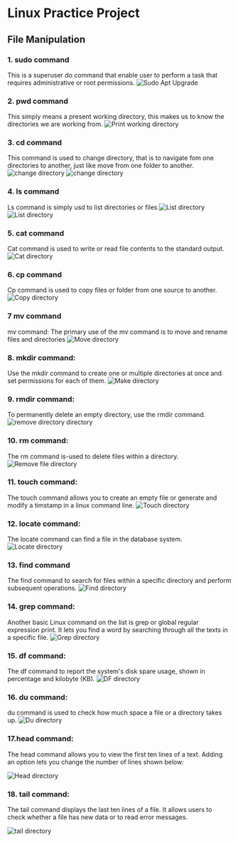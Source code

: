 # Linux Practice Project
## File Manipulation 
### 1. sudo command
This is a superuser do command that enable user to perform a task that requires administrative or root permissions.
![Sudo Apt Upgrade](Linux_Images/Sudo.PNG)
### 2. pwd command
This simply means a present working directory, this makes us to know the directories we are working from.
![Print working directory](Linux_Images/PWD.PNG)
### 3. cd command
This command is used to change directory, that is to navigate fom one directories to another, just like move from one folder to another.
![change directory](Linux_Images/CD.PNG)
![change directory](Linux_Images/CDCD.PNG)
### 4. ls command
Ls command is simply usd to list directories or files
![List directory](Linux_Images/LS.PNG)
![List directory](Linux_Images/LS2.PNG)
### 5. cat command
Cat command is used to write or read file contents to the standard output.
![Cat directory](Linux_Images/CAT.png)
### 6. cp command
Cp command is used to copy files or folder from one source to another.
![Copy directory](Linux_Images/CP.png)
### 7 mv command
mv command: 
The primary use of the mv command is to move and rename files and directories
![Move directory](Linux_Images/MV.PNG)
### 8. mkdir command:
Use the mkdir command to create one or multiple directories at once and set permissions for each of them.
![Make directory](Linux_Images/mkdir.png)
### 9. rmdir command:
To permanently delete an empty directory, use the rmdir command.
![remove directory directory](Linux_Images/rmdir.png)
### 10. rm command:
The rm command is-used to delete files within a directory.
![Remove file directory](Linux_Images/rm.png)
### 11. touch command:
The touch command allows you to create an empty file or generate and modify a timstamp in a linux command line.
![Touch directory](Linux_Images/touch.PNG)
### 12. locate command:
The locate command can find a file in the database system.
![Locate directory](Linux_Images/locate.PNG)
### 13. find command
The find command to search for files within a specific directory and perform subsequent operations.
![Find directory](Linux_Images/find.png)
### 14. grep command:
Another basic Linux command on the list is grep or global regular expression print. It lets you find a word by searching
through all the texts in a specific file.
![Grep directory](Linux_Images/grep.png)
### 15. df command:
The df command to report the system's disk spare usage, shown in percentage and kilobyte (KB).
![DF directory](Linux_Images/df.png)
### 16. du command:
du command is used to check how much space a file or a directory takes up.
![Du directory](Linux_Images/du.png)
### 17.head command:
The head command allows you to view the first ten lines of a text. Adding an option lets you change the number of lines shown below:

![Head directory](Linux_Images/head.png)
### 18. tail command:
The tail command displays the last ten lines of a file. It allows users to check whether a file has new data or to read error messages.

![tail directory](Linux_Images/tail.png)